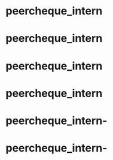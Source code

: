 # peercheque_intern
# peercheque_intern
# peercheque_intern
# peercheque_intern
# peercheque_intern-
# peercheque_intern-
